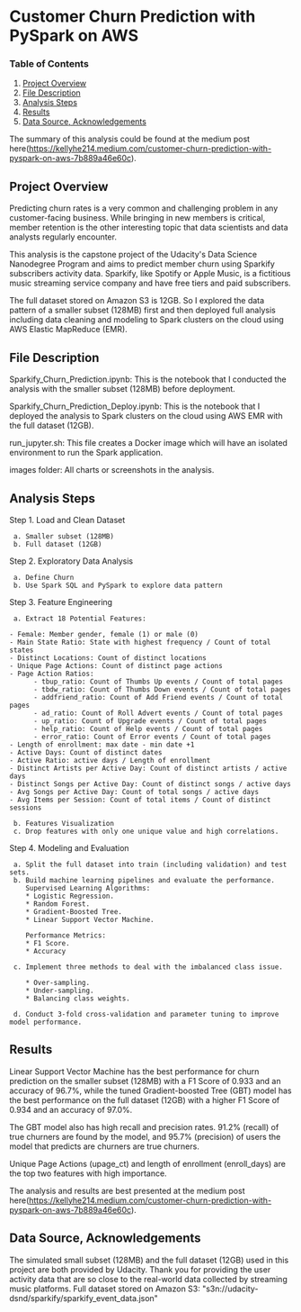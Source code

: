 # Customer Churn Prediction with PySpark on AWS
### Table of Contents

1. [Project Overview](#Overview)
2. [File Description](#files)
3. [Analysis Steps](#steps)
4. [Results](#results)
5. [Data Source, Acknowledgements](#source)

The summary of this analysis could be found at the medium post here(https://kellyhe214.medium.com/customer-churn-prediction-with-pyspark-on-aws-7b889a46e60c).

## Project Overview <a name="Overview"></a>
Predicting churn rates is a very common and challenging problem in any customer-facing business. While bringing in new members is critical, member retention is the other interesting topic that data scientists and data analysts regularly encounter. 

This analysis is the capstone project of the Udacity's Data Science Nanodegree Program and aims to predict member churn using Sparkify subscribers activity data. Sparkify, like Spotify or Apple Music, is a fictitious music streaming service company and have free tiers and paid subscribers.

The full dataset stored on Amazon S3 is 12GB. So I explored the data pattern of a smaller subset (128MB) first and then deployed full analysis including data cleaning and modeling to Spark clusters on the cloud using AWS Elastic MapReduce (EMR).

## File Description <a name="files"></a>
Sparkify_Churn_Prediction.ipynb: This is the notebook that I conducted the analysis with the smaller subset (128MB) before deployment.

Sparkify_Churn_Prediction_Deploy.ipynb: This is the notebook that I deployed the analysis to Spark clusters on the cloud using AWS EMR with the full dataset (12GB).

run_jupyter.sh: This file creates a Docker image which will have an isolated environment to run the Spark application.

images folder: All charts or screenshots in the analysis.

## Analysis Steps <a name="steps"></a>
Step 1. Load and Clean Dataset

     a. Smaller subset (128MB)
     b. Full dataset (12GB)
     
Step 2. Exploratory Data Analysis
     
     a. Define Churn
     b. Use Spark SQL and PySpark to explore data pattern
     
Step 3. Feature Engineering

     a. Extract 18 Potential Features:
     
    - Female: Member gender, female (1) or male (0)
    - Main State Ratio: State with highest frequency / Count of total states
    - Distinct Locations: Count of distinct locations
    - Unique Page Actions: Count of distinct page actions
    - Page Action Ratios:
          - tbup_ratio: Count of Thumbs Up events / Count of total pages
          - tbdw_ratio: Count of Thumbs Down events / Count of total pages
          - addfriend_ratio: Count of Add Friend events / Count of total pages
          - ad_ratio: Count of Roll Advert events / Count of total pages
          - up_ratio: Count of Upgrade events / Count of total pages
          - help_ratio: Count of Help events / Count of total pages
          - error_ratio: Count of Error events / Count of total pages
    - Length of enrollment: max date - min date +1
    - Active Days: Count of distinct dates
    - Active Ratio: active days / Length of enrollment
    - Distinct Artists per Active Day: Count of distinct artists / active days  
    - Distinct Songs per Active Day: Count of distinct songs / active days  
    - Avg Songs per Active Day: Count of total songs / active days   
    - Avg Items per Session: Count of total items / Count of distinct sessions
    
     b. Features Visualization
     c. Drop features with only one unique value and high correlations.
     
Step 4. Modeling and Evaluation

     a. Split the full dataset into train (including validation) and test sets.
     b. Build machine learning pipelines and evaluate the performance.
        Supervised Learning Algorithms:
        * Logistic Regression.
        * Random Forest.
        * Gradient-Boosted Tree.
        * Linear Support Vector Machine.
        
        Performance Metrics:
        * F1 Score.
        * Accuracy
        
     c. Implement three methods to deal with the imbalanced class issue. 
     
        * Over-sampling.
        * Under-sampling.
        * Balancing class weights.
        
     d. Conduct 3-fold cross-validation and parameter tuning to improve model performance.


## Results <a name="results"></a>
Linear Support Vector Machine has the best performance for churn prediction on the smaller subset (128MB) with a F1 Score of 0.933 and an accuracy of 96.7%, while the tuned Gradient-boosted Tree (GBT) model has the best performance on the full dataset (12GB) with a higher F1 Score of 0.934 and an accuracy of 97.0%. 

The GBT model also has high recall and precision rates. 91.2% (recall) of true churners are found by the model, and 95.7% (precision) of users the model that predicts are churners are true churners.

Unique Page Actions (upage_ct) and length of enrollment (enroll_days) are the top two features with high importance. 

The analysis and results are best presented at the medium post here(https://kellyhe214.medium.com/customer-churn-prediction-with-pyspark-on-aws-7b889a46e60c).

## Data Source, Acknowledgements<a name="source"></a>
The simulated small subset (128MB) and the full dataset (12GB) used in this project are both provided by Udacity. Thank you for providing the user activity data that are so close to the real-world data collected by streaming music platforms.
Full dataset stored on Amazon S3: "s3n://udacity-dsnd/sparkify/sparkify_event_data.json"